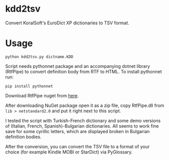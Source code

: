 # kdd2tsv
Convert KoralSoft's EuroDict XP dictionaries to TSV format.
# Usage
`python kdd2tsv.py dictname.KDD`

Script needs pythonnet package and an accompanying dotnet library (RtfPipe) to convert definition body from RTF to HTML. To install pythonnet run:

`pip install pythonnet`

Download RtfPipe nuget from [here](https://www.nuget.org/packages/RtfPipe).

After downloading NuGet package open it as a zip file, copy RtfPipe.dll from `lib > netstandard2.0` and put it right next to this script.

I tested the script with Turkish-French dictionary and some demo versions of (Italian, French, Spanish)-Bulgarian dictionaries. All seems to work fine save for some cyrillic letters, which are displayed broken in Bulgarian definition bodies.

After the conversion, you can convert the TSV file to a format of your choice (for example Kindle MOBI or StarDict) via PyGlossary.